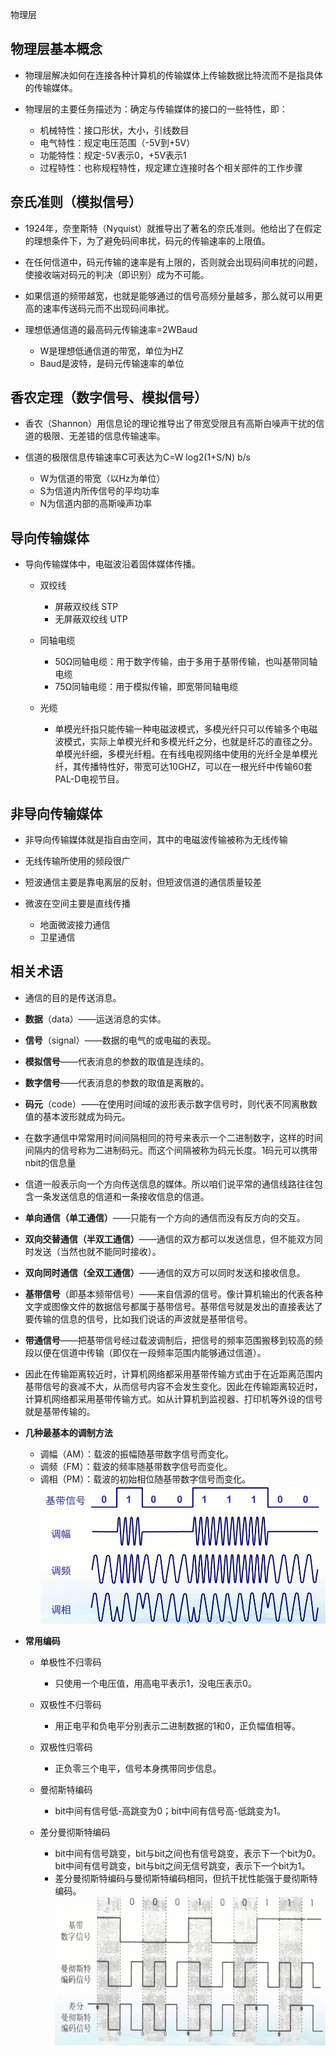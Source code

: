 物理层

## 物理层基本概念

- 物理层解决如何在连接各种计算机的传输媒体上传输数据比特流而不是指具体的传输媒体。

- 物理层的主要任务描述为：确定与传输媒体的接口的一些特性，即：

  - 机械特性：接口形状，大小，引线数目
  - 电气特性：规定电压范围（-5V到+5V）
  - 功能特性：规定-5V表示0，+5V表示1
  - 过程特性：也称规程特性，规定建立连接时各个相关部件的工作步骤



## 奈氏准则（模拟信号）

- 1924年，奈奎斯特（Nyquist）就推导出了著名的奈氏准则。他给出了在假定的理想条件下，为了避免码间串扰，码元的传输速率的上限值。

- 在任何信道中，码元传输的速率是有上限的，否则就会出现码间串扰的问题，使接收端对码元的判决（即识别）成为不可能。

- 如果信道的频带越宽，也就是能够通过的信号高频分量越多，那么就可以用更高的速率传送码元而不出现码间串扰。

- 理想低通信道的最高码元传输速率=2WBaud 

  - W是理想低通信道的带宽，单位为HZ
  - Baud是波特，是码元传输速率的单位



## 香农定理（数字信号、模拟信号）

- 香农（Shannon）用信息论的理论推导出了带宽受限且有高斯白噪声干扰的信道的极限、无差错的信息传输速率。

- 信道的极限信息传输速率C可表达为C=W log2(1+S/N) b/s

  - W为信道的带宽（以Hz为单位）
  - S为信道内所传信号的平均功率
  - N为信道内部的高斯噪声功率



## 导向传输媒体

- 导向传输媒体中，电磁波沿着固体媒体传播。

  - 双绞线

    - 屏蔽双绞线 STP
    - 无屏蔽双绞线 UTP

  - 同轴电缆

    - 50Ω同轴电缆：用于数字传输，由于多用于基带传输，也叫基带同轴电缆
    - 75Ω同轴电缆：用于模拟传输，即宽带同轴电缆

  - 光缆

    - 单模光纤指只能传输一种电磁波模式，多模光纤只可以传输多个电磁波模式，实际上单模光纤和多模光纤之分，也就是纤芯的直径之分。单模光纤细，多模光纤粗。在有线电视网络中使用的光纤全是单模光纤，其传播特性好，带宽可达10GHZ，可以在一根光纤中传输60套PAL-D电视节目。



## 非导向传输媒体

- 非导向传输媒体就是指自由空间，其中的电磁波传输被称为无线传输

- 无线传输所使用的频段很广

- 短波通信主要是靠电离层的反射，但短波信道的通信质量较差

- 微波在空间主要是直线传播

  - 地面微波接力通信
  - 卫星通信



## 相关术语

- 通信的目的是传送消息。

- **数据**（data）——运送消息的实体。

- **信号**（signal）——数据的电气的或电磁的表现。

- **模拟信号**——代表消息的参数的取值是连续的。

- **数字信号**——代表消息的参数的取值是离散的。

- **码元**（code）——在使用时间域的波形表示数字信号时，则代表不同离散数值的基本波形就成为码元。

- 在数字通信中常常用时间间隔相同的符号来表示一个二进制数字，这样的时间间隔内的信号称为二进制码元。而这个间隔被称为码元长度。1码元可以携带nbit的信息量

- 信道一般表示向一个方向传送信息的媒体。所以咱们说平常的通信线路往往包含一条发送信息的信道和一条接收信息的信道。

- **单向通信（单工通信）**——只能有一个方向的通信而没有反方向的交互。

- **双向交替通信（半双工通信）**——通信的双方都可以发送信息，但不能双方同时发送（当然也就不能同时接收）。

- **双向同时通信（全双工通信）**——通信的双方可以同时发送和接收信息。

- **基带信号**（即基本频带信号）——来自信源的信号。像计算机输出的代表各种文字或图像文件的数据信号都属于基带信号。基带信号就是发出的直接表达了要传输的信息的信号，比如我们说话的声波就是基带信号。

- **带通信号**——把基带信号经过载波调制后，把信号的频率范围搬移到较高的频段以便在信道中传输（即仅在一段频率范围内能够通过信道）。

- 因此在传输距离较近时，计算机网络都采用基带传输方式由于在近距离范围内基带信号的衰减不大，从而信号内容不会发生变化。因此在传输距离较近时，计算机网络都采用基带传输方式。如从计算机到监视器、打印机等外设的信号就是基带传输的。

- **几种最基本的调制方法**

  - 调幅（AM）：载波的振幅随基带数字信号而变化。
  - 调频（FM）：载波的频率随基带数字信号而变化。
  - 调相（PM）：载波的初始相位随基带数字信号而变化。
![](./images/clip_image001.png)
  
- **常用编码**

  - 单极性不归零码

    - 只使用一个电压值，用高电平表示1，没电压表示0。

  - 双极性不归零码

    - 用正电平和负电平分别表示二进制数据的1和0，正负幅值相等。

  - 双极性归零码

    - 正负零三个电平，信号本身携带同步信息。

  - 曼彻斯特编码

    - bit中间有信号低-高跳变为0；bit中间有信号高-低跳变为1。

  - 差分曼彻斯特编码

    - bit中间有信号跳变，bit与bit之间也有信号跳变，表示下一个bit为0。bit中间有信号跳变，bit与bit之间无信号跳变，表示下一个bit为1。
    - 差分曼彻斯特编码与曼彻斯特编码相同，但抗干扰性能强于曼彻斯特编码。
![](./images/clip_image001-1595222594132.png)